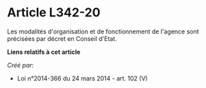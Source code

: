 # Article L342-20

Les modalités d'organisation et de fonctionnement de l'agence sont précisées par décret en Conseil d'Etat.

**Liens relatifs à cet article**

_Créé par_:

  - Loi n°2014-366 du 24 mars 2014 - art. 102 (V)
